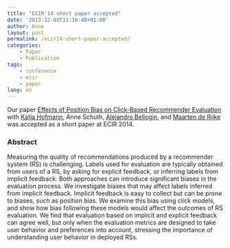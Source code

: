 ```yaml
---
title: "ECIR'14 short paper accepted"
date: '2013-12-03T11:16:48+01:00'
author: Anne
layout: post
permalink: /ecir14-short-paper-accepted/
categories:
    - Paper
    - Publication
tags:
    - conference
    - ecir
    - paper
lang: en
---
```


Our
paper [Effects of Position Bias on Click-Based Recommender Evaluation](/publications/hofmann2014)
with [Katja Hofmann](http://katja-hofmann.de), Anne Schuth, [Alejandro Bellogin](http://ir.ii.uam.es/~alejandro/),
and [Maarten de Rijke](http://staff.science.uva.nl/~mdr/) was accepted as a short paper at ECIR 2014.

### Abstract

Measuring the quality of recommendations produced by a recommender system (RS) is challenging. Labels used for
evaluation are typically obtained from users of a RS, by asking for explicit feedback, or inferring labels from implicit
feedback. Both approaches can introduce significant biases in the evaluation process. We investigate biases that may
affect labels inferred from implicit feedback. Implicit feedback is easy to collect but can be prone to biases, such as
position bias. We examine this bias using click models, and show how bias following these models would affect the
outcomes of RS evaluation. We find that evaluation based on implicit and explicit feedback can agree well, but only when
the evaluation metrics are designed to take user behavior and preferences into account, stressing the importance of
understanding user behavior in deployed RSs.
